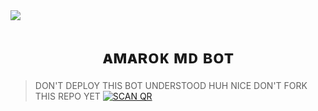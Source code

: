 <img src= "https://i.ibb.co/McTFSwF/497fad5dc89b.jpg"/>


<h1 align="center">ᴀᴍᴀʀᴏᴋ ᴍᴅ ʙᴏᴛ<br></h1>
<p align="center">

> DON'T DEPLOY THIS  BOT
> UNDERSTOOD HUH NICE
> DON'T FORK THIS REPO YET
<a href="https://heroku.com/deploy?template=https://github.com/Diegoson/AMAROK-MD/"><img title="SCAN QR" src="https://img.shields.io/badge/DEPLOY-h?color=black&style=for-the-badge&logo=heroku"></a>

